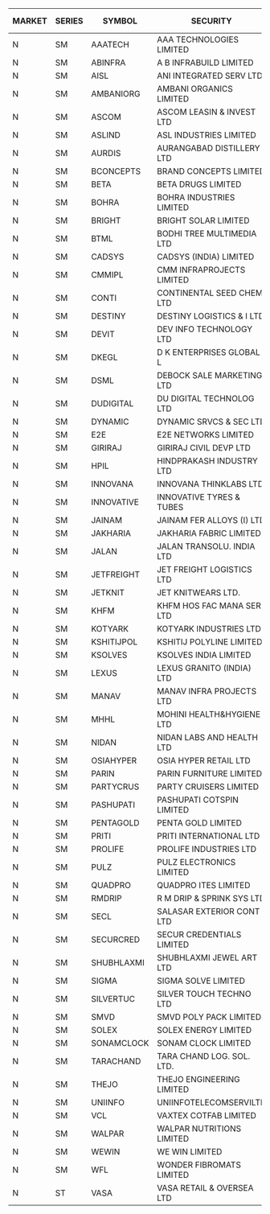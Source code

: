 


| MARKET | SERIES | SYMBOL | SECURITY | PREV CL PR | OPEN PRICE | HIGH PRICE | LOW PRICE | CLOSE PRICE | NET TRDVAL | NET TRDQTY | CORP IND | HI 52 WK | LO 52 WK |
| ----- | ----- | ----- | ----- | ----- | ----- | ----- | ----- | ----- | ----- | ----- | ----- | ----- | ----- |
| N | SM | AAATECH | AAA TECHNOLOGIES LIMITED | 63.00 | 62.00 | 62.00 | 62.00 | 62.00 | 186000.00 | 3000 |  | 72.45 | 42.00 |
| N | SM | ABINFRA | A B INFRABUILD LIMITED | 6.40 | 6.10 | 6.10 | 6.10 | 6.10 | 24400.00 | 4000 |  | 11.15 | 5.00 |
| N | SM | AISL | ANI INTEGRATED SERV LTD. | 49.10 | 51.55 | 51.55 | 48.05 | 48.05 | 119520.00 | 2400 |  | 71.00 | 19.60 |
| N | SM | AMBANIORG | AMBANI ORGANICS LIMITED | 99.10 | 94.30 | 103.95 | 94.30 | 95.00 | 586500.00 | 6000 |  | 114.85 | 43.70 |
| N | SM | ASCOM | ASCOM LEASIN & INVEST LTD | 77.00 | 73.15 | 73.15 | 73.15 | 73.15 | 292600.00 | 4000 |  | 81.00 | 30.00 |
| N | SM | ASLIND | ASL INDUSTRIES LIMITED | 31.55 | 33.10 | 33.10 | 33.10 | 33.10 | 10327200.00 | 312000 |  | 33.10 | 11.00 |
| N | SM | AURDIS | AURANGABAD DISTILLERY LTD | 75.95 | 72.20 | 72.20 | 72.20 | 72.20 | 144400.00 | 2000 |  | 86.00 | 29.60 |
| N | SM | BCONCEPTS | BRAND CONCEPTS LIMITED | 44.90 | 47.00 | 47.00 | 42.75 | 45.15 | 1499250.00 | 33000 |  | 48.00 | 15.60 |
| N | SM | BETA | BETA DRUGS LIMITED | 617.00 | 615.00 | 620.00 | 602.00 | 603.10 | 1712360.00 | 2800 |  | 665.00 | 104.80 |
| N | SM | BOHRA | BOHRA INDUSTRIES LIMITED | 4.85 | 5.05 | 5.05 | 5.00 | 5.05 | 161500.00 | 32000 |  | 7.25 | 1.20 |
| N | SM | BRIGHT | BRIGHT SOLAR LIMITED | 5.00 | 5.05 | 5.05 | 4.90 | 4.95 | 1411050.00 | 285000 |  | 15.55 | 4.60 |
| N | SM | BTML | BODHI TREE MULTIMEDIA LTD | 140.60 | 134.00 | 134.00 | 133.60 | 133.60 | 641760.00 | 4800 |  | 155.55 | 64.05 |
| N | SM | CADSYS | CADSYS (INDIA) LIMITED | 23.95 | 22.80 | 22.80 | 22.80 | 22.80 | 91200.00 | 4000 |  | 36.90 | 18.10 |
| N | SM | CMMIPL | CMM INFRAPROJECTS LIMITED | 13.10 | 13.15 | 13.75 | 12.45 | 12.50 | 508950.00 | 39000 |  | 21.05 | 2.80 |
| N | SM | CONTI | CONTINENTAL SEED CHEM LTD | 7.85 | 8.20 | 8.20 | 8.20 | 8.20 | 27330.60 | 3333 |  | 10.35 | 5.20 |
| N | SM | DESTINY | DESTINY LOGISTICS & I LTD | 10.65 | 10.90 | 10.90 | 10.70 | 10.70 | 129600.00 | 12000 |  | 15.35 | 9.35 |
| N | SM | DEVIT | DEV INFO TECHNOLOGY LTD | 56.00 | 67.00 | 67.00 | 60.00 | 60.00 | 1905000.00 | 30000 |  | 165.00 | 56.00 |
| N | SM | DKEGL | D K ENTERPRISES GLOBAL L | 41.75 | 42.00 | 42.10 | 42.00 | 42.10 | 378600.00 | 9000 |  | 50.40 | 35.10 |
| N | SM | DSML | DEBOCK SALE MARKETING LTD | 102.90 | 107.75 | 108.00 | 102.00 | 107.35 | 25112400.00 | 240000 |  | 108.40 | 5.75 |
| N | SM | DUDIGITAL | DU DIGITAL TECHNOLOG LTD | 176.00 | 184.00 | 184.00 | 183.90 | 183.90 | 1103800.00 | 6000 |  | 184.00 | 95.00 |
| N | SM | DYNAMIC | DYNAMIC SRVCS & SEC LTD | 39.45 | 43.75 | 43.75 | 35.55 | 42.70 | 244000.00 | 6000 |  | 49.80 | 35.00 |
| N | SM | E2E | E2E NETWORKS LIMITED | 58.05 | 57.95 | 58.00 | 57.95 | 58.00 | 1043800.00 | 18000 |  | 65.00 | 36.00 |
| N | SM | GIRIRAJ | GIRIRAJ CIVIL DEVP LTD | 86.50 | 90.80 | 90.80 | 90.80 | 90.80 | 108960.00 | 1200 |  | 96.60 | 63.65 |
| N | SM | HPIL | HINDPRAKASH INDUSTRY LTD | 52.10 | 50.50 | 54.70 | 50.50 | 54.70 | 467100.00 | 9000 |  | 93.90 | 45.40 |
| N | SM | INNOVANA | INNOVANA THINKLABS LTD. | 251.90 | 242.10 | 243.55 | 242.00 | 242.50 | 1453650.00 | 6000 |  | 258.85 | 70.25 |
| N | SM | INNOVATIVE | INNOVATIVE TYRES & TUBES | 9.10 | 9.50 | 9.50 | 9.50 | 9.50 | 28500.00 | 3000 |  | 20.45 | 7.00 |
| N | SM | JAINAM | JAINAM FER ALLOYS (I) LTD | 91.60 | 92.00 | 93.30 | 92.00 | 92.00 | 925000.00 | 10000 |  | 107.75 | 69.70 |
| N | SM | JAKHARIA | JAKHARIA FABRIC LIMITED | 160.00 | 143.25 | 143.25 | 143.25 | 143.25 | 10657800.00 | 74400 |  | 215.05 | 140.00 |
| N | SM | JALAN | JALAN TRANSOLU. INDIA LTD | 9.85 | 9.40 | 9.40 | 9.40 | 9.40 | 197400.00 | 21000 |  | 14.90 | 2.75 |
| N | SM | JETFREIGHT | JET FREIGHT LOGISTICS LTD | 46.40 | 48.70 | 48.70 | 48.70 | 48.70 | 389600.00 | 8000 |  | 56.65 | 13.30 |
| N | SM | JETKNIT | JET KNITWEARS LTD. | 51.00 | 53.55 | 53.55 | 53.55 | 53.55 | 803250.00 | 15000 |  | 54.20 | 18.00 |
| N | SM | KHFM | KHFM HOS FAC MANA SER LTD | 58.50 | 61.00 | 61.40 | 61.00 | 61.40 | 550200.00 | 9000 |  | 72.00 | 26.45 |
| N | SM | KOTYARK | KOTYARK INDUSTRIES LTD | 97.40 | 102.50 | 106.95 | 96.10 | 106.50 | 14820200.00 | 144000 |  | 112.60 | 67.90 |
| N | SM | KSHITIJPOL | KSHITIJ POLYLINE LIMITED | 31.00 | 32.40 | 32.40 | 32.35 | 32.35 | 302123.50 | 9332 |  | 45.65 | 19.85 |
| N | SM | KSOLVES | KSOLVES INDIA LIMITED | 365.95 | 365.95 | 365.95 | 345.00 | 354.15 | 4800440.00 | 13600 |  | 1718.20 | 295.00 |
| N | SM | LEXUS | LEXUS GRANITO (INDIA) LTD | 14.15 | 14.80 | 14.85 | 14.80 | 14.85 | 74200.00 | 5000 |  | 22.50 | 10.30 |
| N | SM | MANAV | MANAV INFRA PROJECTS LTD | 7.95 | 7.60 | 7.60 | 7.60 | 7.60 | 30400.00 | 4000 |  | 8.45 | 4.20 |
| N | SM | MHHL | MOHINI HEALTH&HYGIENE LTD | 24.05 | 24.05 | 24.95 | 24.05 | 24.95 | 221850.00 | 9000 |  | 39.50 | 17.10 |
| N | SM | NIDAN | NIDAN LABS AND HEALTH LTD | 54.45 | 54.20 | 54.30 | 51.75 | 53.80 | 7844950.00 | 149000 |  | 70.70 | 51.60 |
| N | SM | OSIAHYPER | OSIA HYPER RETAIL LTD | 210.05 | 249.00 | 249.00 | 215.05 | 225.00 | 374020.00 | 1600 |  | 257.00 | 117.00 |
| N | SM | PARIN | PARIN FURNITURE LIMITED | 77.90 | 70.20 | 70.20 | 70.20 | 70.20 | 280800.00 | 4000 |  | 77.90 | 44.00 |
| N | SM | PARTYCRUS | PARTY CRUISERS LIMITED | 54.95 | 53.00 | 57.65 | 52.25 | 57.65 | 9883300.00 | 176000 |  | 60.00 | 16.50 |
| N | SM | PASHUPATI | PASHUPATI COTSPIN LIMITED | 80.00 | 84.00 | 84.00 | 84.00 | 84.00 | 134400.00 | 1600 |  | 99.00 | 50.00 |
| N | SM | PENTAGOLD | PENTA GOLD LIMITED | 105.00 | 106.00 | 106.00 | 106.00 | 106.00 | 318000.00 | 3000 |  | 115.00 | 38.15 |
| N | SM | PRITI | PRITI INTERNATIONAL LTD | 64.20 | 61.60 | 61.60 | 61.40 | 61.40 | 590240.00 | 9600 |  | 284.90 | 57.25 |
| N | SM | PROLIFE | PROLIFE INDUSTRIES LTD | 122.00 | 115.90 | 127.80 | 115.90 | 127.80 | 1078800.00 | 9000 |  | 131.60 | 39.75 |
| N | SM | PULZ | PULZ ELECTRONICS LIMITED | 14.45 | 15.15 | 15.15 | 15.15 | 15.15 | 60600.00 | 4000 |  | 20.90 | 9.75 |
| N | SM | QUADPRO | QUADPRO ITES LIMITED | 15.90 | 15.80 | 16.40 | 15.80 | 15.85 | 383400.00 | 24000 |  | 18.80 | 11.25 |
| N | SM | RMDRIP | R M DRIP & SPRINK SYS LTD | 16.25 | 17.05 | 17.05 | 16.10 | 16.10 | 270700.00 | 16000 |  | 53.10 | 14.75 |
| N | SM | SECL | SALASAR EXTERIOR CONT LTD | 36.10 | 35.00 | 35.00 | 35.00 | 35.00 | 105000.00 | 3000 |  | 48.55 | 9.90 |
| N | SM | SECURCRED | SECUR CREDENTIALS LIMITED | 57.95 | 60.75 | 60.80 | 55.10 | 58.00 | 710790.00 | 12000 |  | 60.80 | 12.00 |
| N | SM | SHUBHLAXMI | SHUBHLAXMI JEWEL ART LTD | 14.10 | 14.10 | 14.80 | 14.10 | 14.60 | 73000.00 | 5000 |  | 26.80 | 11.20 |
| N | SM | SIGMA | SIGMA SOLVE LIMITED | 538.20 | 511.30 | 511.30 | 511.30 | 511.30 | 613560.00 | 1200 |  | 615.00 | 33.80 |
| N | SM | SILVERTUC | SILVER TOUCH TECHNO LTD | 150.00 | 152.00 | 152.00 | 151.90 | 152.00 | 911900.00 | 6000 |  | 194.80 | 72.00 |
| N | SM | SMVD | SMVD POLY PACK LIMITED | 23.30 | 24.45 | 24.45 | 24.45 | 24.45 | 48900.00 | 2000 |  | 24.45 | 7.40 |
| N | SM | SOLEX | SOLEX ENERGY LIMITED | 45.00 | 47.20 | 47.25 | 45.50 | 47.25 | 374400.00 | 8000 |  | 68.45 | 26.30 |
| N | SM | SONAMCLOCK | SONAM CLOCK LIMITED | 69.00 | 69.10 | 69.10 | 68.90 | 68.90 | 621000.00 | 9000 |  | 70.20 | 39.00 |
| N | SM | TARACHAND | TARA CHAND LOG. SOL. LTD. | 42.90 | 43.00 | 43.65 | 43.00 | 43.65 | 259300.00 | 6000 |  | 52.35 | 26.00 |
| N | SM | THEJO | THEJO ENGINEERING LIMITED | 1120.00 | 1120.00 | 1120.00 | 1095.00 | 1120.00 | 2008957.50 | 1800 |  | 3950.00 | 826.00 |
| N | SM | UNIINFO | UNIINFOTELECOMSERVILTD | 39.50 | 38.05 | 38.05 | 38.05 | 38.05 | 152200.00 | 4000 |  | 42.50 | 15.50 |
| N | SM | VCL | VAXTEX COTFAB LIMITED | 130.50 | 125.00 | 129.75 | 124.00 | 129.75 | 568125.00 | 4500 |  | 130.50 | 17.85 |
| N | SM | WALPAR | WALPAR NUTRITIONS LIMITED | 30.50 | 29.50 | 29.50 | 29.00 | 29.00 | 291300.00 | 10000 |  | 51.50 | 28.95 |
| N | SM | WEWIN | WE WIN LIMITED | 29.00 | 30.45 | 30.45 | 30.45 | 30.45 | 91350.00 | 3000 |  | 55.10 | 13.05 |
| N | SM | WFL | WONDER FIBROMATS LIMITED | 123.50 | 117.35 | 117.35 | 117.35 | 117.35 | 300416.00 | 2560 |  | 157.95 | 42.70 |
| N | ST | VASA | VASA RETAIL & OVERSEA LTD | 5.00 | 4.75 | 4.75 | 4.75 | 4.75 | 19000.00 | 4000 |  | 45.15 | 4.75 |



